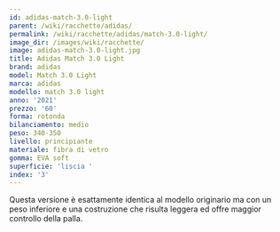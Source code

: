 ```yaml
---
id: adidas-match-3.0-light
parent: /wiki/racchette/adidas/
permalink: /wiki/racchette/adidas/match-3.0-light/
image_dir: /images/wiki/racchette/
image: adidas-match-3.0-light.jpg
title: Adidas Match 3.0 Light
brand: adidas
model: Match 3.0 Light
marca: adidas
modello: match 3.0 light
anno: '2021'
prezzo: '60'
forma: rotonda
bilanciamento: medio
peso: 340-350
livello: principiante
materiale: fibra di vetro
gomma: EVA soft
superficie: 'liscia '
index: '3'
---
```

Questa versione è esattamente identica al modello originario ma con un peso inferiore e una costruzione che risulta leggera ed offre maggior controllo della palla.